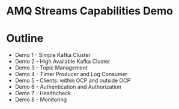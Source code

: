 # AMQ Streams Capabilities Demo
# Outline
* Demo 1 - Simple Kafka Cluster
* Demo 2 - High Available Kafka Cluster
* Demo 3 - Topic Management
* Demo 4 - Timer Producer and Log Consumer
* Demo 5 - Clients: within OCP and outside OCP
* Demo 6 - Authentication and Authorization
* Demo 7 - Healthcheck
* Demo 8 - Monitoring

